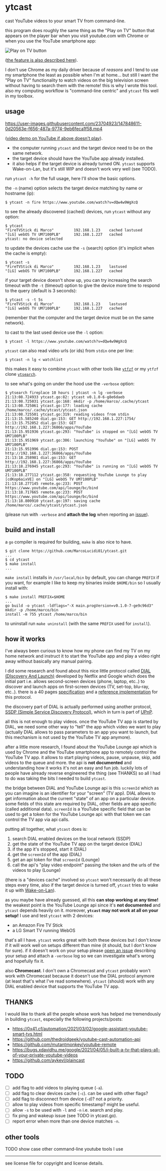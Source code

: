 ytcast
======

cast YouTube videos to your smart TV from command-line.

this program does roughly the same thing as the "Play on TV" button that appears
on the player bar when you visit youtube.com with Chrome or when you use the
YouTube smartphone app:

![Play on TV button][0]

([the feature is also described here][1]).

I don't use Chrome as my daily driver because of *reasons* and I tend to use my
smartphone the least as possible when I'm at home... but still I want the "Play
on TV" functionality to watch videos on the big television screen without having
to search them with the remote! this is why I wrote this tool. also my computing
workflow is "command-line centric" and `ytcast` fits well in my toolbox.

[0]: play-on-tv.png
[1]: https://support.google.com/youtube/answer/7640706

usage
-----

https://user-images.githubusercontent.com/23704923/147848611-0d20563e-f656-487a-9774-9eb6feca1f58.mp4

([video demo on YouTube if above doesn't play][2]).

- the computer running `ytcast` and the target device need to be on the same
  network.
- the target device should have the YouTube app already installed.
- it also helps if the target device is already turned ON. `ytcast` supports
  Wake-on-Lan, but it's still WIP and doesn't work very well (see TODO).

run `ytcast -h` for the full usage, here I'll show the basic options.

the `-n` (name) option selects the target device matching by name or hostname
(ip):

    $ ytcast -n fire https://www.youtube.com/watch?v=dQw4w9WgXcQ

to see the already discovered (cached) devices, run `ytcast` without any
option:

    $ ytcast
    "FireTVStick di Marco"         192.168.1.23    cached lastused
    "[LG] webOS TV UM7100PLB"      192.168.1.227   cached
    ytcast: no device selected

to update the devices cache use the `-s` (search) option (it's implicit when the
cache is empty):

    $ ytcast -s
    "FireTVStick di Marco"         192.168.1.23    lastused
    "[LG] webOS TV UM7100PLB"      192.168.1.227   cached

if your target device doesn't show up, you can try increasing the search
timeout with the `-t` (timeout) option to give the device more time to respond
to the query (default is 3 seconds):

    $ ytcast -s -t 5s
    "FireTVStick di Marco"         192.168.1.23    lastused
    "[LG] webOS TV UM7100PLB"      192.168.1.227   cached

(remember that the computer and the target device must be on the same network).

to cast to the last used device use the `-l` option:

    $ ytcast -l https://www.youtube.com/watch?v=dQw4w9WgXcQ

`ytcast` can also read video urls (or ids) from `stdin` one per line:

    $ ytcast -n lg < watchlist

this makes it easy to combine `ytcast` with other tools like [`ytfzf`][3] or my
`ytfzf` clone [`ytsearch`][4].

to see what's going on under the hood use the `-verbose` option:

    $ ytsearch fireplace 10 hours | ytcast -n lg -verbose
    21:13:08.724933 ytcast.go:82: ytcast v0.1.0-6-g8e6daeb
    21:13:08.725031 ytcast.go:168: mkdir -p /home/marco/.cache/ytcast
    21:13:08.725061 ytcast.go:177: loading cache /home/marco/.cache/ytcast/ytcast.json
    21:13:08.725501 ytcast.go:319: reading videos from stdin
    21:13:15.585240 dial.go:153: GET http://192.168.1.227:1754/
    21:13:15.752052 dial.go:153: GET http://192.168.1.227:36866/apps/YouTube
    21:13:15.951936 ytcast.go:293: "YouTube" is stopped on "[LG] webOS TV UM7100PLB"
    21:13:15.951969 ytcast.go:306: launching "YouTube" on "[LG] webOS TV UM7100PLB"
    21:13:15.951996 dial.go:153: POST http://192.168.1.227:36866/apps/YouTube
    21:13:18.258981 dial.go:153: GET http://192.168.1.227:36866/apps/YouTube
    21:13:18.276945 ytcast.go:293: "YouTube" is running on "[LG] webOS TV UM7100PLB"
    21:13:18.277112 ytcast.go:358: requesting YouTube Lounge to play [cdKop6aixVE] on "[LG] webOS TV UM7100PLB"
    21:13:18.277145 remote.go:233: POST https://www.youtube.com/api/lounge/bc/bind
    21:13:18.717665 remote.go:233: POST https://www.youtube.com/api/lounge/bc/bind
    21:13:18.800910 ytcast.go:197: saving cache /home/marco/.cache/ytcast/ytcast.json

(please run with `-verbose` and **attach the log** when reporting an [issue][5]).

[2]: https://www.youtube.com/watch?v=07aWOpi8DVk
[3]: https://github.com/pystardust/ytfzf
[4]: https://github.com/MarcoLucidi01/bin/blob/master/ytsearch
[5]: https://github.com/MarcoLucidi01/ytcast/issues

build and install
-----------------

a `go` compiler is required for building, `make` is also nice to have.

    $ git clone https://github.com/MarcoLucidi01/ytcast.git
    ...
    $ cd ytcast
    $ make install
    ...

`make install` installs in `/usr/local/bin` by default, you can change `PREFIX`
if you want, for example I like to keep my binaries inside `$HOME/bin` so I
usually install with:

    $ make install PREFIX=$HOME
    ...
    go build -o ytcast -ldflags="-X main.progVersion=v0.1.0-7-ge9c96d3"
    mkdir -p /home/marco/bin
    install -m 755 ytcast /home/marco/bin

to uninstall run `make uninstall` (with the same `PREFIX` used for `install`).

how it works
------------

I've always been curious to know how my phone can find my TV on my home network
and instruct it to start the YouTube app and play a video right away without
basically any manual pairing.

I did some research and found about this nice little protocol called [DIAL
(DIscovery And Launch)][6] developed by Netflix and Google which does the
initial part i.e. allows second-screen devices (phone, laptop, etc..) to
discover and launch apps on first-screen devices (TV, set-top, blu-ray, etc..).
there is a 40 pages [specification][7] and a [reference implementation][8] for
this protocol.

the discovery part of DIAL is actually performed using another protocol, [SSDP
(Simple Service Discovery Protocol)][9], which in turn is part of [UPnP][10].

all this is not enough to play videos. once the YouTube TV app is started by
DIAL, we need some other way to "tell" the app which video we want to play
(actually DIAL allows to pass parameters to an app you want to launch, but this
mechanism is not used by the YouTube TV app anymore).

after a little more research, I found about the YouTube Lounge api which is used
by Chrome and the YouTube smartphone app to remotely control the YouTube TV app.
it allows to start playing videos, pause, unpause, skip, add videos to the queue
and more. the api is **not documented** and understanding how it works it's not
an easy and fun job. luckily lots of people have already reverse engineered the
thing (see THANKS) so all I had to do was taking the bits I needed to build
`ytcast`.

the bridge between DIAL and YouTube Lounge api is this `screenId` which as you
can imagine is an identifier for your "screen" (TV app). DIAL allows to get
information about the current "state" of an app on a particular device.  some
fields of this state are required by DIAL, other fields are app specific (called
additional data). `screenId` is a YouTube specific field that can be used to get
a token for the YouTube Lounge api: with that token we can control the TV app
via api calls.

putting all together, what `ytcast` does is:

1. search DIAL enabled devices on the local network (SSDP)
2. get the state of the YouTube TV app on the target device (DIAL)
3. if the app it's stopped, start it (DIAL)
4. get the `screenId` of the app (DIAL)
5. get an api token for that `screenId` (Lounge)
6. call the api's "play video endpoint" passing the token and the urls of the
   videos to play (Lounge)

(there is a "devices cache" involved so `ytcast` won't necessarily do all these
steps every time, also if the target device is turned off, `ytcast` tries to
wake it up with [Wake-on-Lan][11]).

as you maybe have already guessed, all this **can stop working at any time!**
the weakest point is the YouTube Lounge api since it's **not documented** and
`ytcast` depends heavily on it. moreover, **`ytcast` may not work at all on your
setup!** I use and test `ytcast` with 2 devices:

- an Amazon Fire TV Stick
- a LG Smart TV running WebOS

that's all I have. `ytcast` works great with both these devices but I don't know
if it will work well on setups different than mine (it should, but I don't know
for sure). if it doesn't work on your setup please [open an issue][12]
describing your setup and attach a `-verbose` log so we can investigate what's
wrong and hopefully fix it.

also **Chromecast**. I don't own a Chromecast and `ytcast` probably won't work
with Chromecast because it doesn't use the DIAL protocol anymore (at least
that's what I've read somewhere). `ytcast` (should) work with any DIAL enabled
device that supports the YouTube TV app.

[6]: http://www.dial-multiscreen.org
[7]: http://www.dial-multiscreen.org/dial-protocol-specification/DIAL-2ndScreenProtocol-2.2.1.pdf
[8]: https://github.com/Netflix/dial-reference
[9]: https://en.wikipedia.org/wiki/Simple_Service_Discovery_Protocol
[10]: https://en.wikipedia.org/wiki/Universal_Plug_and_Play
[11]: https://en.wikipedia.org/wiki/Wake-on-LAN
[12]: https://github.com/MarcoLucidi01/ytcast/issues

THANKS
------

I would like to thank all the people whose work has helped me tremendously in
building `ytcast`, especially the following projects/posts:

- https://0x41.cf/automation/2021/03/02/google-assistant-youtube-smart-tvs.html
- https://github.com/thedroidgeek/youtube-cast-automation-api
- https://github.com/mutantmonkey/youtube-remote
- https://bugs.xdavidhu.me/google/2021/04/05/i-built-a-tv-that-plays-all-of-your-private-youtube-videos
- https://github.com/aykevl/plaincast

TODO
----

- [ ] add flag to add videos to playing queue (`-a`).
- [ ] add flag to clear devices cache (`-c`). can be used with other flags?
- [ ] add flag to disconnect from device (`-d`)? not a priority.
- [ ] allow to play videos from specific timestamp? might be useful.
- [ ] allow `-s` to be used with `-l` and `-n` i.e. search and play.
- [ ] fix ping and wakeup issue (see TODO in ytcast.go).
- [ ] report error when more than one device matches `-n`.

other tools
-----------

TODO show case other command-line youtube tools I use

---

see license file for copyright and license details.
